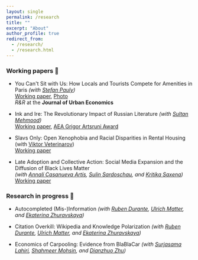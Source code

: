 ```yaml
---
layout: single
permalink: /research
title: ""
excerpt: "About"
author_profile: true
redirect_from:
  - /research/
  - /research.html
---
```


### Working papers 📓

- You Can't Sit with Us: How Locals and Tourists Compete for Amenities in Paris
  _(with [Stefan Pauly](https://stefanpauly.net/))_  
  [Working paper](https://papers.ssrn.com/sol3/papers.cfm?abstract_id=4585524), [Photo](https://vladimir-avetian.github.io/tower.jpg)  
  *R&R* at the **Journal of Urban Economics**

- Ink and Ire: The Revolutionary Impact of Russian Literature  _(with [Sultan Mehmood](https://sites.google.com/view/sultan-mehmood/home))_   
  [Working paper](https://drive.google.com/file/d/1ctlF_KBhzSLXid6SCJXKI5cKHJq3oVHr/view?usp=sharing),
  [AEA Grigor Artsruni Award](https://aea.am/grigor-artsruni-award/)

- Slavs Only: Open Xenophobia and Racial Disparities in Rental Housing (with [Viktor Veterinarov](https://viktorveterinarov.github.io/))          
  [Working paper](https://vladimir-avetian.github.io/pdfs/Slavs.pdf)

- Late Adoption and Collective Action: Social Media Expansion and the Diffusion of Black Lives Matter  
  _(with [Annalí Casanueva Artís](https://www.parisschoolofeconomics.eu/fr/casanueva-artis-annali-mireia/), [Sulin Sardoschau](https://sites.google.com/view/sulinsardoschau/home), and [Kritika Saxena](https://www.kritikasaxena.com/))_  
  [Working paper](https://papers.ssrn.com/sol3/papers.cfm?abstract_id=3831819)                                                         

### Research in progress 📝 

  - Autocompleted (Mis-)Information _(with [Ruben Durante](https://www.rubendurante.net/), [Ulrich Matter](https://umatter.github.io/), and [Ekaterina Zhuravskaya](https://www.parisschoolofeconomics.com/zhuravskaya-ekaterina/))_

  - Citation Overkill: Wikipedia and Knowledge Polarization _(with [Ruben Durante](https://www.rubendurante.net/), [Ulrich Matter](https://umatter.github.io/), and [Ekaterina Zhuravskaya](https://www.parisschoolofeconomics.com/zhuravskaya-ekaterina/))_

  - Economics of Carpooling: Evidence from BlaBlaCar _(with [Surjasama Lahiri](https://www.surjasamalahiri.com/), [Shahmeer Mohsin](https://chairgovreg.fondation-dauphine.fr/en/shahmeer-mohsin), and [Dianzhuo Zhu](https://chairgovreg.fondation-dauphine.fr/en/dianzhuo-zhu))_

